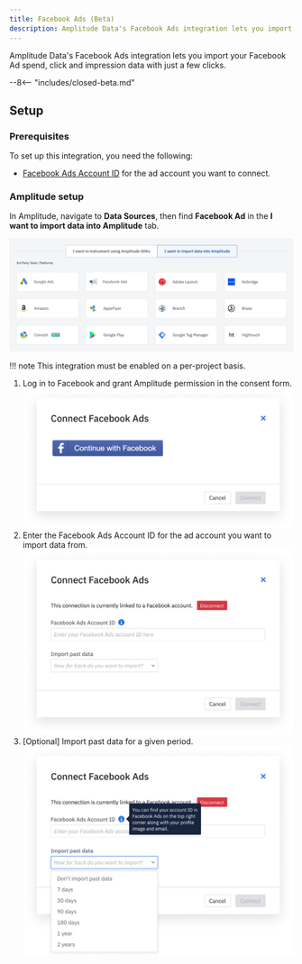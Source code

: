 ```yaml
---
title: Facebook Ads (Beta)
description: Amplitude Data's Facebook Ads integration lets you import your Facebook Ad spend, click and impression data with just a few clicks.
---
```


Amplitude Data's Facebook Ads integration lets you import your Facebook Ad spend, click and impression data with just a few clicks.

--8<-- "includes/closed-beta.md"

## Setup

### Prerequisites

To set up this integration, you need the following: 

- [Facebook Ads Account ID](https://www.facebook.com/business/help/1492627900875762) for the ad account you want to connect.

### Amplitude setup 

In Amplitude, navigate to **Data Sources**, then find **Facebook Ad** in the **I want to import data into Amplitude** tab.

![Facebook Add Source](../../assets/images/marketing-analytics/add-sources.png)

!!! note 
    This integration must be enabled on a per-project basis.

1. Log in to Facebook and grant Amplitude permission in the consent form.
![Facebook Login Image](../../assets/images/marketing-analytics/facebook-login.png)
2. Enter the Facebook Ads Account ID for the ad account you want to import data from.
![Facebook Enter Account ID](../../assets/images/marketing-analytics/facebook-enter-info.png)
3. [Optional] Import past data for a given period.
![Facebook Historical Backfill](../../assets/images/marketing-analytics/facebook-past-data.png)
